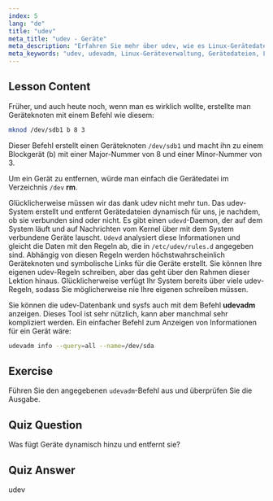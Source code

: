 ```yaml
---
index: 5
lang: "de"
title: "udev"
meta_title: "udev - Geräte"
meta_description: "Erfahren Sie mehr über udev, wie es Linux-Gerätedateien dynamisch verwaltet und udevadm verwendet. Verstehen Sie die Erstellung von Geräteknoten für Anfänger."
meta_keywords: "udev, udevadm, Linux-Geräteverwaltung, Gerätedateien, Linux-Tutorial, Linux für Anfänger, udev-Regeln, Linux-Anleitung"
---
```


## Lesson Content

Früher, und auch heute noch, wenn man es wirklich wollte, erstellte man Geräteknoten mit einem Befehl wie diesem:

```bash
mknod /dev/sdb1 b 8 3
```

Dieser Befehl erstellt einen Geräteknoten `/dev/sdb1` und macht ihn zu einem Blockgerät (b) mit einer Major-Nummer von 8 und einer Minor-Nummer von 3.

Um ein Gerät zu entfernen, würde man einfach die Gerätedatei im Verzeichnis `/dev` **rm**.

Glücklicherweise müssen wir das dank udev nicht mehr tun. Das udev-System erstellt und entfernt Gerätedateien dynamisch für uns, je nachdem, ob sie verbunden sind oder nicht. Es gibt einen `udevd`-Daemon, der auf dem System läuft und auf Nachrichten vom Kernel über mit dem System verbundene Geräte lauscht. `Udevd` analysiert diese Informationen und gleicht die Daten mit den Regeln ab, die in `/etc/udev/rules.d` angegeben sind. Abhängig von diesen Regeln werden höchstwahrscheinlich Geräteknoten und symbolische Links für die Geräte erstellt. Sie können Ihre eigenen udev-Regeln schreiben, aber das geht über den Rahmen dieser Lektion hinaus. Glücklicherweise verfügt Ihr System bereits über viele udev-Regeln, sodass Sie möglicherweise nie Ihre eigenen schreiben müssen.

Sie können die udev-Datenbank und sysfs auch mit dem Befehl **udevadm** anzeigen. Dieses Tool ist sehr nützlich, kann aber manchmal sehr kompliziert werden. Ein einfacher Befehl zum Anzeigen von Informationen für ein Gerät wäre:

```bash
udevadm info --query=all --name=/dev/sda
```

## Exercise

Führen Sie den angegebenen `udevadm`-Befehl aus und überprüfen Sie die Ausgabe.

## Quiz Question

Was fügt Geräte dynamisch hinzu und entfernt sie?

## Quiz Answer

udev
